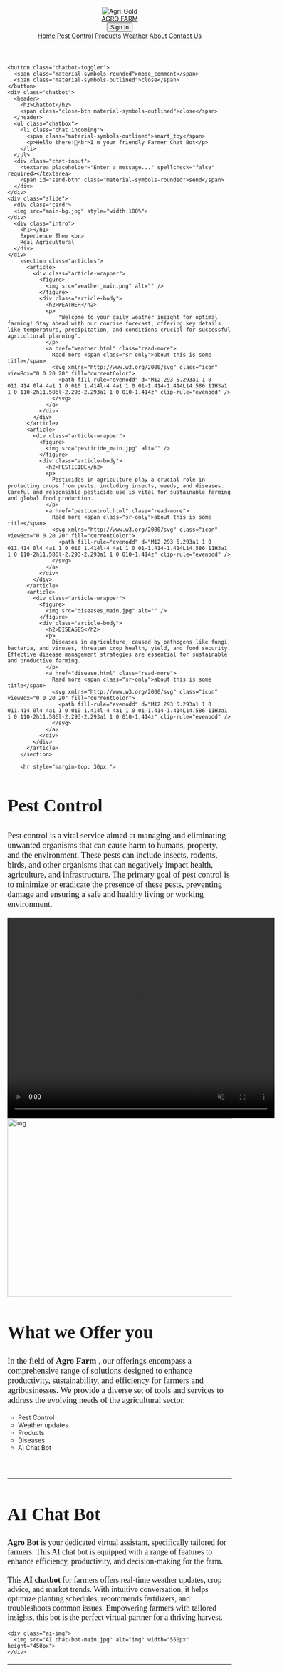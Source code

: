 <!DOCTYPE html>
<html lang="en">
<head>
    <meta charset="UTF-8">
    <meta name="viewport" content="width=device-width, initial-scale=1.0">
    <title>AgroFarm</title>
    <link rel="stylesheet" href="main-style.css">
    <link rel="stylesheet" href="chat.css">
    <link rel="stylesheet" href="https://fonts.googleapis.com/css2?family=Material+Symbols+Outlined:opsz,wght,FILL,GRAD@48,400,0,0" />
    <link rel="stylesheet" href="https://fonts.googleapis.com/css2?family=Material+Symbols+Rounded:opsz,wght,FILL,GRAD@48,400,1,0" />
    <script src="chat.js" defer></script>
</head>
<body>
<header>
    <div class="top">
        <div class="img"><img src="Agro-logo-main.png" alt="Agri_Gold"></div>
        <div class="name"><a href="AgroFarm.html">AGRO FARM</a></div>
        <a href="http://localhost/karthik/sigupin.php">
          <button  class="button">Sign In</button>
        </a>
    </div>
    <div class="nav-bar">
        <a href="AgroFarm.html">Home</a>
        <a href="disease.html">Pest Control</a>
        <a href="product.html">Products</a>
        <a href="weather.html">Weather</a> 
        <a href="about.html">About</a>
        <a href="http://localhost/karthik/contact.php">Contact Us</a>
      </div>
    </header>
    
    <button class="chatbot-toggler">
      <span class="material-symbols-rounded">mode_comment</span>
      <span class="material-symbols-outlined">close</span>
    </button>
    <div class="chatbot">
      <header>
        <h2>Chatbot</h2>
        <span class="close-btn material-symbols-outlined">close</span>
      </header>
      <ul class="chatbox">
        <li class="chat incoming">
          <span class="material-symbols-outlined">smart_toy</span>
          <p>Hello there!👋<br>I'm your friendly Farmer Chat Bot</p>
        </li>
      </ul>
      <div class="chat-input">
        <textarea placeholder="Enter a message..." spellcheck="false" required></textarea>
        <span id="send-btn" class="material-symbols-rounded">send</span>
      </div>
    </div>
    <div class="slide">
      <div class="card">
      <img src="main-bg.jpg" style="width:100%">
    </div>
      <div class="intro">
        <h1></h1>
        Experience Them <br>
        Real Agricultural
      </div>
    </div>
        <section class="articles">
          <article>
            <div class="article-wrapper">
              <figure>
                <img src="weather_main.png" alt="" />
              </figure>
              <div class="article-body">
                <h2>WEATHER</h2>
                <p>
                    "Welcome to your daily weather insight for optimal farming! Stay ahead with our concise forecast, offering key details like temperature, precipitation, and conditions crucial for successful agricultural planning".
                </p>
                <a href="weather.html" class="read-more">
                  Read more <span class="sr-only">about this is some title</span>
                  <svg xmlns="http://www.w3.org/2000/svg" class="icon" viewBox="0 0 20 20" fill="currentColor">
                    <path fill-rule="evenodd" d="M12.293 5.293a1 1 0 011.414 0l4 4a1 1 0 010 1.414l-4 4a1 1 0 01-1.414-1.414L14.586 11H3a1 1 0 110-2h11.586l-2.293-2.293a1 1 0 010-1.414z" clip-rule="evenodd" />
                  </svg>
                </a>
              </div>
            </div>
          </article>
          <article>
            <div class="article-wrapper">
              <figure>
                <img src="pesticide_main.jpg" alt="" />
              </figure>
              <div class="article-body">
                <h2>PESTICIDE</h2>
                <p>
                  Pesticides in agriculture play a crucial role in protecting crops from pests, including insects, weeds, and diseases. Careful and responsible pesticide use is vital for sustainable farming and global food production.
                </p>
                <a href="pestcontrol.html" class="read-more">
                  Read more <span class="sr-only">about this is some title</span>
                  <svg xmlns="http://www.w3.org/2000/svg" class="icon" viewBox="0 0 20 20" fill="currentColor">
                    <path fill-rule="evenodd" d="M12.293 5.293a1 1 0 011.414 0l4 4a1 1 0 010 1.414l-4 4a1 1 0 01-1.414-1.414L14.586 11H3a1 1 0 110-2h11.586l-2.293-2.293a1 1 0 010-1.414z" clip-rule="evenodd" />
                  </svg>
                </a>
              </div>
            </div>
          </article>
          <article>
            <div class="article-wrapper">
              <figure>
                <img src="diseases_main.jpg" alt="" />
              </figure>
              <div class="article-body">
                <h2>DISEASES</h2>
                <p>
                  Diseases in agriculture, caused by pathogens like fungi, bacteria, and viruses, threaten crop health, yield, and food security. Effective disease management strategies are essential for sustainable and productive farming.
                </p>
                <a href="disease.html" class="read-more">
                  Read more <span class="sr-only">about this is some title</span>
                  <svg xmlns="http://www.w3.org/2000/svg" class="icon" viewBox="0 0 20 20" fill="currentColor">
                    <path fill-rule="evenodd" d="M12.293 5.293a1 1 0 011.414 0l4 4a1 1 0 010 1.414l-4 4a1 1 0 01-1.414-1.414L14.586 11H3a1 1 0 110-2h11.586l-2.293-2.293a1 1 0 010-1.414z" clip-rule="evenodd" />
                  </svg>
                </a>
              </div>
            </div>
          </article>
        </section>

        <hr style="margin-top: 30px;">
        
<section>
  <div class="pest-main">
    <div class="pest-control" >
        <h2 style="font-family:' Bebas neue',cursive;font-size: 40px;">Pest Control</h2>
      <p style=" font-size: 19px; margin-top: 30px;font-family: Cambria, Cochin, Georgia, Times, 'Times New Roman', serif;">Pest control is a vital service aimed at managing and eliminating unwanted organisms that can cause harm to humans, property, and the environment. These pests can include insects, rodents, birds, and other organisms that can negatively impact health, agriculture, and infrastructure. The primary goal of pest control is to minimize or eradicate the presence of these pests, preventing damage and ensuring a safe and healthy living or working environment.</p>
    </div> 
    <video src="video-main.mp4" height=450px width=600px autoplay muted loop></video>
</div>


</section>

<section>
  <div class="offer-main">
    <img src="main-1.jpg" alt="img" width="600px" height="400px">
    <div class="offer">
      <h2 style="margin-bottom: 30px; font-size: 40px; font-family: Bebas Neue, cursive; ">What we Offer you</h2>
      <p style="font-size: 19px; font-family: Cambria, Cochin, Georgia, Times, 'Times New Roman', serif;">In the field of <b>
        Agro Farm
      </b> , our offerings encompass a comprehensive range of solutions designed to enhance productivity, sustainability, and efficiency for farmers and agribusinesses. We provide a diverse set of tools and services to address the evolving needs of the agricultural sector.</p>
      <div class="unli">
        <ul style="list-style: circle; gap: 3px;">
          <li>Pest Control</li>
          <li>Weather updates</li>
          <li>Products</li>
          <li>Diseases</li>
          <li>AI Chat Bot</li>
        </ul>
      </div>
    </div>
  </div>
</section>

<hr style="margin-top: 60px;">


<div class="chat-bot">
  <div class="chat-content">
    <h2 style="margin-bottom: 30px; font-size: 40px; font-family: Bebas Neue, cursive;">AI Chat Bot</h2>
    <p style="font-size: 18px; font-family: Cambria, Cochin, Georgia, Times, 'Times New Roman', serif;"><b>Agro Bot</b> is your dedicated virtual assistant, specifically tailored for farmers. This AI chat bot is equipped with a range of features to enhance efficiency, productivity, and decision-making for the farm.
      <br><br>
    This <b>AI chatbot</b> for farmers offers real-time weather updates, crop advice, and market trends. With intuitive conversation, it helps optimize planting schedules, recommends fertilizers, and troubleshoots common issues. Empowering farmers with tailored insights, this bot is the perfect virtual partner for a thriving harvest.</p>
  </div>

    <div class="ai-img">
      <img src="AI chat-bot-main.jpg" alt="img" width="550px" height="450px">
    </div>
</div>

<hr style="margin-top: 20px;">

        


</body>
</html>
